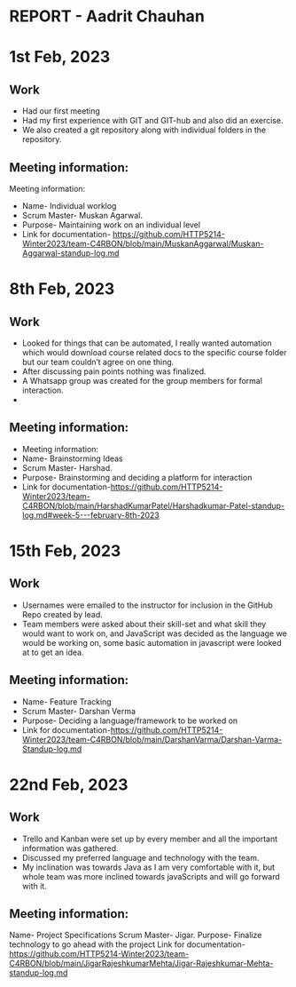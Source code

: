 # REPORT - Aadrit Chauhan

# 1st Feb, 2023

## Work
- Had our first meeting
- Had my first experience with GIT and GIT-hub and also did an exercise.
- We also created a git repository along with individual folders in the repository. 

## Meeting information:
Meeting information:
- Name- Individual worklog
- Scrum Master- Muskan Agarwal.
- Purpose- Maintaining work on an individual level
- Link for documentation- https://github.com/HTTP5214-Winter2023/team-C4RBON/blob/main/MuskanAggarwal/Muskan-Aggarwal-standup-log.md

# 8th Feb, 2023

## Work
- Looked for things that can be automated, I really wanted automation which would download course related docs to the specific course folder but our team couldn’t agree on one thing.
- After discussing pain points nothing was finalized.
- A Whatsapp group was created for the group members for formal interaction.
- 
## Meeting information:
- Meeting information:
- Name- Brainstorming Ideas
- Scrum Master-  Harshad.
- Purpose- Brainstorming and deciding a platform for interaction
- Link for documentation-https://github.com/HTTP5214-Winter2023/team-C4RBON/blob/main/HarshadKumarPatel/Harshadkumar-Patel-standup-log.md#week-5---february-8th-2023

# 15th Feb, 2023

## Work
- Usernames were emailed to the instructor for inclusion in the GitHub Repo created by lead.
- Team members were asked about their skill-set and what skill they would want to work on, and JavaScript was decided as the language we would be working on, some basic automation in javascript were looked at to get an idea.


## Meeting information:
- Name- Feature Tracking
- Scrum Master- Darshan Verma
- Purpose- Deciding a language/framework to be worked on
- Link for documentation-https://github.com/HTTP5214-Winter2023/team-C4RBON/blob/main/DarshanVarma/Darshan-Varma-Standup-log.md



# 22nd Feb, 2023

## Work

- Trello and Kanban were set up by every member and all the important information was gathered.
- Discussed my preferred language and technology with the team.
- My inclination was towards Java as I am very comfortable with it, but whole team was more inclined towards javaScripts and will go forward with it.

## Meeting information:
Name- Project Specifications 
Scrum Master- Jigar.
Purpose- Finalize technology to go ahead with the project
Link for documentation- https://github.com/HTTP5214-Winter2023/team-C4RBON/blob/main/JigarRajeshkumarMehta/Jigar-Rajeshkumar-Mehta-standup-log.md
